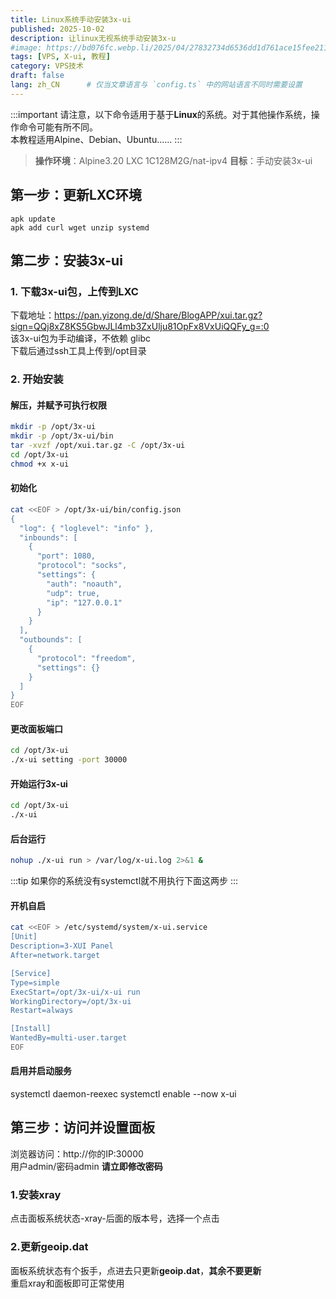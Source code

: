 ```yaml
---
title: Linux系统手动安装3x-ui
published: 2025-10-02
description: 让linux无视系统手动安装3x-u
#image: https://bd076fc.webp.li/2025/04/27832734d6536dd1d761ace15fee2118.jpg
tags: [VPS, X-ui, 教程]
category: VPS技术
draft: false
lang: zh_CN      # 仅当文章语言与 `config.ts` 中的网站语言不同时需要设置
---
```



:::important
请注意，以下命令适用于基于**Linux**的系统。对于其他操作系统，操作命令可能有所不同。
<br />本教程适用Alpine、Debian、Ubuntu......
:::


> **操作环境**：Alpine3.20 LXC 1C128M2G/nat-ipv4
> **目标**：手动安装3x-ui


## 第一步：更新LXC环境

```Alpine
apk update
apk add curl wget unzip systemd
```


## 第二步：安装3x-ui

### 1. 下载3x-ui包，上传到LXC

下载地址：https://pan.yizong.de/d/Share/BlogAPP/xui.tar.gz?sign=QQj8xZ8KS5GbwJLl4mb3ZxUlju81OpFx8VxUiQQFy_g=:0
<br/>该3x-ui包为手动编译，不依赖 glibc
<br/>下载后通过ssh工具上传到/opt目录

### 2. 开始安装

#### 解压，并赋予可执行权限
```bash
mkdir -p /opt/3x-ui
mkdir -p /opt/3x-ui/bin
tar -xvzf /opt/xui.tar.gz -C /opt/3x-ui
cd /opt/3x-ui
chmod +x x-ui
```

#### 初始化
```bash
cat <<EOF > /opt/3x-ui/bin/config.json
{
  "log": { "loglevel": "info" },
  "inbounds": [
    {
      "port": 1080,
      "protocol": "socks",
      "settings": {
        "auth": "noauth",
        "udp": true,
        "ip": "127.0.0.1"
      }
    }
  ],
  "outbounds": [
    {
      "protocol": "freedom",
      "settings": {}
    }
  ]
}
EOF
```

#### 更改面板端口
```bash
cd /opt/3x-ui
./x-ui setting -port 30000
```

#### 开始运行3x-ui
```bash
cd /opt/3x-ui
./x-ui
```

#### 后台运行
```bash
nohup ./x-ui run > /var/log/x-ui.log 2>&1 &
```

:::tip
如果你的系统没有systemctl就不用执行下面这两步
:::

#### 开机自启
```bash
cat <<EOF > /etc/systemd/system/x-ui.service
[Unit]
Description=3-XUI Panel
After=network.target

[Service]
Type=simple
ExecStart=/opt/3x-ui/x-ui run
WorkingDirectory=/opt/3x-ui
Restart=always

[Install]
WantedBy=multi-user.target
EOF
```

#### 启用并启动服务
systemctl daemon-reexec
systemctl enable --now x-ui


## 第三步：访问并设置面板

浏览器访问：http://你的IP:30000
<br/>用户admin/密码admin
**请立即修改密码**

### 1.安装xray
点击面板系统状态-xray-后面的版本号，选择一个点击

### 2.更新geoip.dat
面板系统状态有个扳手，点进去只更新**geoip.dat**，**其余不要更新**
<br/>重启xray和面板即可正常使用